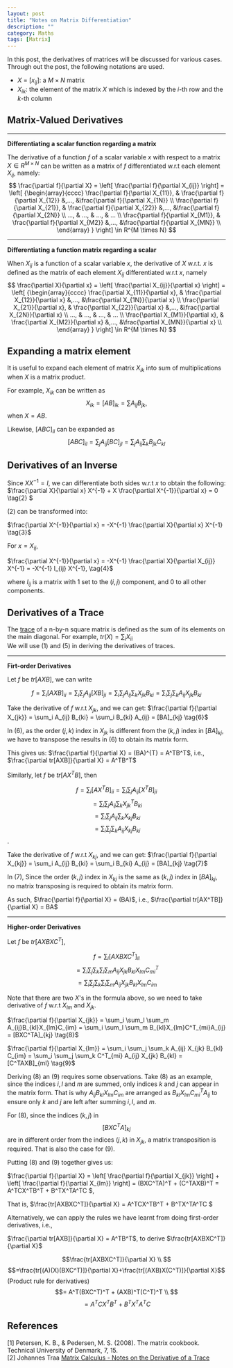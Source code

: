 ```yaml
---
layout: post
title: "Notes on Matrix Differentiation"
description: ""
category: Maths 
tags: [Matrix]
---
```



In this post, the derivatives of matrices will be discussed for various cases. Through out the post, the following notations are used. 

 - $X$ = [$x_{ij}$]: a $M \times N$ matrix  
 - $X_{ik}$: the element of the matrix $X$ which is indexed by the $i$-th row and the $k$-th column 

Matrix-Valued Derivatives
-----------------------

----------
__Differentiating a scalar function regarding a matrix__ 
 
The derivative of a function $f$ of a scalar variable $x$ with respect to a matrix $X \in R^{M \times N}$ can be written as a matrix of $f$ differentiated w.r.t each element $X_{ij}$, namely:
 $$ \frac{\partial f}{\partial X} = 
\left[ \frac{\partial f}{\partial X_{ij}} \right] =
  \left[ 
  {\begin{array}{cccc}
   \frac{\partial f}{\partial X_{11}}, & \frac{\partial f}{\partial X_{12}} &,..., &\frac{\partial f}{\partial X_{1N}} \\ 
  \frac{\partial f}{\partial X_{21}}, & \frac{\partial f}{\partial X_{22}} 
  &,..., &\frac{\partial f}{\partial X_{2N}} \\
  ..., & ..., &  ..., &  ... \\
  \frac{\partial f}{\partial X_{M1}}, & \frac{\partial f}{\partial X_{M2}} 
  &,..., &\frac{\partial f}{\partial X_{MN}} \\
  \end{array} } 
  \right] \in R^{M \times N} $$

----------
__Differentiating a function matrix regarding a scalar__
 
When $X_{ij}$ is a function of a scalar variable $x$, the derivative of $X$
w.r.t. $x$ is defined as the matrix of each element $X_{ij}$ differentiated w.r.t $x$, namely 
 $$
  \frac{\partial X}{\partial x} = 
\left[ \frac{\partial X_{ij}}{\partial x} \right] = 
  \left[ {\begin{array}{cccc}
   \frac{\partial X_{11}}{\partial x}, & \frac{\partial X_{12}}{\partial x} &,..., &\frac{\partial X_{1N}}{\partial x} \\
   \frac{\partial X_{21}}{\partial x}, & \frac{\partial X_{22}}{\partial x} &,..., &\frac{\partial X_{2N}}{\partial x} \\
  ..., & ..., &  ..., &  ... \\
     \frac{\partial X_{M1}}{\partial x}, & \frac{\partial X_{M2}}{\partial x} &,..., &\frac{\partial X_{MN}}{\partial x} \\
  \end{array} } \right] \in R^{M \times N} $$


Expanding a matrix element 
-----------------------
It is useful to expand each element of matrix $X_{ik}$ into sum of multiplications when $X$ is a matrix product.

For example, $X_{ik}$ can be written as $$X_{ik} = [AB]_{ik} = \sum A_{ij} B_{jk}, \tag{1} $$ when $X= AB$.

Likewise, $[ABC]_{il}$ can be expanded as $$[ABC]_{il} = \sum_j A_{ij}[BC]_{jl} = \sum_j A_{ij} \sum_{k}B_{jk}C_{kl} $$

Derivatives of an Inverse
-----------------------
Since $XX^{-1}  = I$, we can differentiate both sides w.r.t $x$ to obtain the following:
$\frac{\partial X}{\partial x} X^{-1} + X \frac{\partial X^{-1}}{\partial x} = 0 \tag{2} $

(2) can be transformed into: 

$\frac{\partial X^{-1}}{\partial x} = -X^{-1} \frac{\partial X}{\partial x} X^{-1} \tag{3}$

For $x=X_{ij}$,

$\frac{\partial X^{-1}}{\partial x} 
= -X^{-1} \frac{\partial X}{\partial X_{ij}} X^{-1} = -X^{-1} I_{ij} X^{-1}, \tag{4}$

where $I_{ij}$ is a matrix with 1 set to the $(i,j)$ component, and 0 to all other components.

Derivatives of a Trace 
-----------------------
The [trace](https://en.wikipedia.org/wiki/Trace_%28linear_algebra%29) of a n-by-n square matrix is defined as the sum of its elements on the main diagonal. For example, 
$tr(X) = \sum_{i} X_{ii} \tag{5}$  
We will use (1) and (5) in deriving the derivatives of traces. 


----------
__Firt-order Derivatives__

Let $f$ be $tr[AXB]$, we can write 

$$f = \sum_{i} [AXB]_{ii} = \sum_{i} \sum_{j} A_{ij}[XB]_{ji} = 
\sum_{i} \sum_{j} A_{ij} \sum_{k} X_{jk} B_{ki} 
= \sum_{i} \sum_{j} \sum_{k} A_{ij} X_{jk} B_{ki}$$

Take the derivative of $f$ w.r.t $X_{jk}$, and we can get:
$\frac{\partial f}{\partial X_{jk}} = \sum_i A_{ij} B_{ki} = \sum_i B_{ki} A_{ij}  = [BA]_{kj} \tag{6}$

In (6), as the order $(j,k)$ index in $X_{jk}$ is different from the $(k,j)$ index in $[BA]_{kj}$, we have to transpose the results in (6) to obtain its matrix form.

This gives us: 
$\frac{\partial f}{\partial X} = (BA)^{T} = A^TB^T$, i.e., $\frac{\partial tr[AXB]}{\partial X} = A^TB^T$

Similarly, let $f$ be $tr[AX^TB]$, then 

$$f = \sum_{i} [AX^TB]_{ii} = \sum_{i} \sum_{j} A_{ij}[X^TB]_{ji} $$
$$= \sum_{i} \sum_{j} A_{ij} \sum_{k} X^{T}_{jk} B_{ki} $$
$$= \sum_{i} \sum_{j} A_{ij} \sum_{k} X_{kj} B_{ki} $$
$$= \sum_{i} \sum_{j} \sum_{k} A_{ij} X_{kj} B_{ki}$$.

Take the derivative of $f$ w.r.t $X_{kj}$, and we can get:
$\frac{\partial f}{\partial X_{kj}} = \sum_i A_{ij} B_{ki} = \sum_i B_{ki} A_{ij}  = [BA]_{kj} \tag{7}$

In (7), Since the order $(k,j)$ index in $X_{kj}$ is the same as  $(k,j)$ index in $[BA]_{kj}$, no matrix transposing is required to obtain its matrix form. 

As such, $\frac{\partial f}{\partial X} = (BA)$, i.e., $\frac{\partial tr[AX^TB]}{\partial X} = BA$


----------
__Higher-order Derivatives__

Let $f$ be $tr[AXBXC^T]$,

$$f = \sum_i [AXBXC^T]_{ii}$$ 
$$= \sum_i \sum_j \sum_k \sum_l \sum_m A_{ij}X_{jk}B_{kl}X_{lm} C^{T}_{mi}$$
$$= \sum_i \sum_j \sum_k \sum_l \sum_m A_{ij}X_{jk}B_{kl}X_{lm} C_{im} $$

Note that there are two $X$'s in the formula above, so we need to take derivative of $f$ w.r.t $X_{lm}$ and $X_{jk}$.

$\frac{\partial f}{\partial X_{jk}} 
= \sum_i \sum_l \sum_m A_{ij}B_{kl}X_{lm}C_{im} 
= \sum_i \sum_l \sum_m B_{kl}X_{lm}C^T_{mi}A_{ij}  
= [BXC^TA]_{kj} \tag{8}$

$\frac{\partial f}{\partial X_{lm}} 
= \sum_i \sum_j \sum_k A_{ij} X_{jk} B_{kl} C_{im}
= \sum_i \sum_j \sum_k C^T_{mi} A_{ij} X_{jk} B_{kl}
= [C^TAXB]_{ml} \tag{9}$

Deriving (8) an (9) requires some observations. Take (8) as an example, since the indices $i,l$ and $m$ are summed, only indices $k$ and $j$ can appear in the matrix form. That is why $A_{ij}B_{kl}X_{lm}C_{im}$ are arranged as $B_{kl}X_{lm}C^T_{mi}A_{ij}$ to ensure only $k$ and $j$ are left after summing $i,l,$ and $m$.   

For (8), since the indices ($k,j$) in $$[BXC^TA]_{kj}$$ are in different order from the indices ($j,k$) in $X_{jk}$, a matrix transposition is required. That is also the case for (9). 

Putting (8) and (9) together gives us:

$\frac{\partial f}{\partial X} 
=  \left[ \frac{\partial f}{\partial X_{jk}} \right] + \left[ \frac{\partial f}{\partial X_{lm}} \right]
= (BXC^TA)^T + (C^TAXB)^T 
= A^TCX^TB^T + B^TX^TA^TC $,

That is, $\frac{tr[AXBXC^T]}{\partial X} = A^TCX^TB^T + B^TX^TA^TC $

Alternatively, we can apply the rules we have learnt from doing first-order derivatives, i.e., 

$\frac{\partial tr[AXB]}{\partial X} = A^TB^T$, to derive $\frac{tr[AXBXC^T]}{\partial X}$

$$\frac{tr[AXBXC^T]}{\partial X} \\ $$ 
$$=\frac{tr[(A)(X)(BXC^T)]}{\partial X}+\frac{tr[(AXB)X(C^T)]}{\partial X}$$ (Product rule for derivatives)  
$$= A^T(BXC^T)^T + (AXB)^T(C^T)^T \\ $$ 
$$= A^TCX^TB^T + B^TX^TA^TC$$


References
----------------------- 
[1] Petersen, K. B., & Pedersen, M. S. (2008). The matrix cookbook. Technical University of Denmark, 7, 15.  
[2] Johannes Traa [Matrix Calculus - Notes on the Derivative of a Trace](cal.cs.illinois.edu/~johannes/research/matrix%20calculus.pdf)
